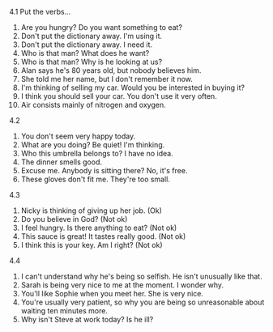 4.1 Put the verbs...
  1. Are you hungry? Do you want something to eat?
  2. Don't put the dictionary away. I'm using it.
  3. Don't put the dictionary away. I need it.
  4. Who is that man? What does he want?
  5. Who is that man? Why is he looking at us?
  6. Alan says he's 80 years old, but nobody believes him.
  7. She told me her name, but I don't remember it now.
  8. I'm thinking of selling my car. Would you be interested in buying it?
  9. I think you should sell your car. You don't use it very often.
  10. Air consists mainly of nitrogen and oxygen.

4.2
  1. You don't seem very happy today.
  2. What are you doing? Be quiet! I'm thinking.
  3. Who this umbrella belongs to? I have no idea.
  4. The dinner smells good.
  5. Excuse me. Anybody is sitting there? No, it's free.
  6. These gloves don't fit me. They're too small.

4.3
  1. Nicky is thinking of giving up her job. (Ok)
  2. Do you believe in God? (Not ok)
  3. I feel hungry. Is there anything to eat? (Not ok)
  4. This sauce is great! It tastes really good. (Not ok)
  5. I think this is your key. Am I right? (Not ok)

4.4
  1. I can't understand why he's being so selfish. He isn't unusually like that.
  2. Sarah is being very nice to me at the moment. I wonder why.
  3. You'll like Sophie when you meet her. She is very nice.
  4. You're usually very patient, so why you are being so unreasonable about waiting ten minutes more.
  5. Why isn't Steve at work today? Is he ill?